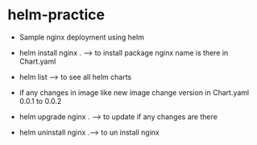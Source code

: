 # helm-practice 

* Sample nginx deployment using helm

* helm install nginx . --> to install package nginx name is there in Chart.yaml

* helm list --> to see all helm charts

* if any changes in image like new image change version in Chart.yaml 0.0.1 to 0.0.2 

* helm upgrade  nginx .  --> to update if any changes are there

* helm uninstall nginx .--> to un install nginx

